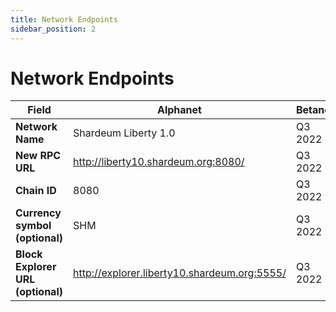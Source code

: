 ```yaml
---
title: Network Endpoints
sidebar_position: 2
---
```


# Network Endpoints

| **Field**                         	| **Alphanet**               	| **Betanet** 	| **Mainnet** 	|
|-----------------------------------	|----------------------------	|-------------	|-------------	|
| **Network Name**                  	| Shardeum Liberty 1.0      	|   Q3 2022   	|   Q4 2022   	|
| **New RPC URL**                   	| http://liberty10.shardeum.org:8080/                       	|   Q3 2022   	|   Q4 2022   	|
| **Chain ID**                      	| 8080                        	|   Q3 2022   	|   Q4 2022   	|
| **Currency symbol (optional)**    	| SHM                       	|   Q3 2022   	|   Q4 2022   	|
| **Block Explorer URL (optional)** 	| http://explorer.liberty10.shardeum.org:5555/ 	|   Q3 2022   	|   Q4 2022   	|
